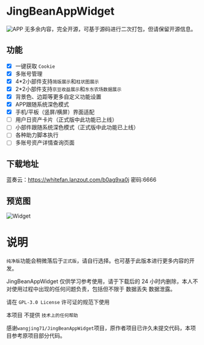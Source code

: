 # JingBeanAppWidget
![APP](https://cdn.jsdelivr.net/gh/baifan97/JingBeanAppWidget/APP.png)
无多余内容，完全开源，可基于源码进行二次打包，但请保留开源信息。


## 功能
- [x] 一键获取 `Cookie`
- [x] 多账号管理
- [x] 4*2小部件支持`简版展示`和`柱状图展示`
- [x] 2*2小部件支持`京豆收益展示`和`东东农场数据展示`
- [x] 背景色、边距等更多自定义功能设置
- [x] APP跟随系统深色模式
- [x] 手机/平板（竖屏/横屏）界面适配
- [ ] 用户日资产卡片（正式版中此功能已上线）
- [ ] 小部件跟随系统深色模式（正式版中此功能已上线）
- [ ] 各种助力脚本执行
- [ ] 多账号资产详情查询页面

## 下载地址
蓝奏云：https://whitefan.lanzout.com/b0ag9xa0j
密码:6666

## 预览图
![Widget](https://cdn.jsdelivr.net/gh/baifan97/JingBeanAppWidget/Widget.png)



# 说明

`纯净版`功能会稍微落后于`正式版`，请自行选择。也可基于此版本进行更多内容的开发。

JingBeanAppWidget 仅供学习参考使用，请于下载后的 24 小时内删除，本人不对使用过程中出现的任何问题负责，包括但不限于 数据丢失 数据泄露。

请在 `GPL-3.0 License` 许可证的规范下使用

本项目 不提供 `技术上的任何帮助`

感谢`wangjing71/JingBeanAppWidget`项目，原作者项目已许久未提交代码，本项目参考原项目部分代码。
